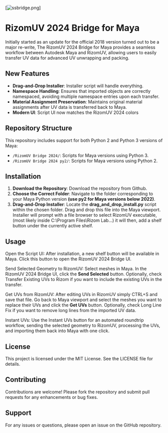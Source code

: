 [![ssbridge.png](https://i.postimg.cc/YSXwpyTK/ssbridge.png)]

# RizomUV 2024 Bridge for Maya

Initially started as an update for the official 2018 version turned out to be a major re-write, The RizomUV 2024 Bridge for Maya provides a seamless workflow between Autodesk Maya and RizomUV, allowing users to easily transfer UV data for advanced UV unwrapping and packing. 


## New Features

- **Drag-and-Drop Installer**: Installer script will handle everything. 
- **Namespace Handling**: Ensures that imported objects are correctly namespaced, avoiding multiple namespace entries upon each transfer.
- **Material Assignment Preservation**: Maintains original material assignments after UV data is transferred back to Maya.
- **Modern UI**: Script UI now matches the RizomUV 2024 colors

## Repository Structure

This repository includes support for both Python 2 and Python 3 versions of Maya:

- `/RizomUV Bridge 2024/`: Scripts for Maya versions using Python 3.
- `/RizomUV Bridge 2024 py2/`: Scripts for Maya versions using Python 2.

## Installation

1. **Download the Repository**: Download the repository from Github.
2. **Choose the Correct Folder**: Navigate to the folder corresponding to your Maya Python version **(use py2 for Maya versions below 2022)**.
3. **Drag-and-Drop Installer**: Locate the **drag_and_drop_install.py** script within the chosen folder.
Drag and drop this file into the Maya viewport. Installer will prompt with a file browser to select RizomUV executable, (most likely inside C:\Program Files\Rizom Lab\...)
it will then, add a shelf button under the currently active shelf. 

## Usage

Open the Script UI: 
After installation, a new shelf button will be available in Maya. Click this button to open the RizomUV 2024 Bridge UI.

Send Selected Geometry to RizomUV:
Select meshes in Maya.
In the RizomUV 2024 Bridge UI, click the **Send Selected** button.
Optionally, check Transfer Existing UVs to Rizom if you want to include the existing UVs in the transfer.

Get UVs from RizomUV:
After editing UVs in RizomUV simply CTRL+S and save that file. 
Go back to Maya viewport and select the meshes you want to replace their UVs and click the **Get UVs** button.
Optionally, check Long Line Fix if you want to remove long lines from the imported UV data.

Instant UVs:
Use the Instant UVs button for an automated roundtrip workflow, sending the selected geometry to RizomUV, processing the UVs, and importing them back into Maya with one click.

## License
This project is licensed under the MIT License. See the LICENSE file for details.

## Contributing
Contributions are welcome! Please fork the repository and submit pull requests for any enhancements or bug fixes.

## Support
For any issues or questions, please open an issue on the GitHub repository.
